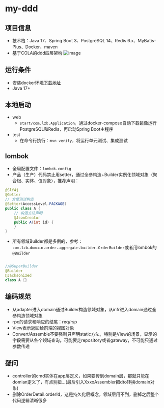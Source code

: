 # my-ddd

## 项目信息
- 技术栈：Java 17、Spring Boot 3、PostgreSQL 14、Redis 6.x、MyBatis-Plus、Docker、maven
- 基于COLA的ddd四层架构
  ![image](https://github.com/lizebin0918/my-ddd/blob/main/ddd%E5%88%86%E5%B1%82.drawio.png)

## 运行条件
- 安装docker环境[下载地址](https://www.docker.com/)
- Java 17+

## 本地启动
- web
  - `start/com.lzb.Application`，通过docker-compose自动下载镜像运行PostgreSQL和Redis，再启动Spring Boot主程序
- test
  - 在命令行执行：`mvn verify`，将运行单元测试、集成测试

## lombok
- 全局配置文件：`lombok.config`
- 产品（生产）代码禁止用setter，通过全参构造+Builder实例化领域对象（聚合根、实体、值对象），推荐声明：
```java
@Slf4j
@Getter
// 方便测试构造
@Setter(AccessLevel.PACKAGE)
public class A {
    // 构造方法声明
    @JsonCreator
    public A(int id) {
    }
}
```
- 所有领域Builder都是多例的，参考：`com.lzb.domain.order.aggregate.builder.OrderBuilder`或者用lombok的`@Builder`
```java

//@SuperBuilder
@Builder
@Jacksonized
class A {}

```

## 编码规范
- 从adapter进入domain通过Builder构造领域对象，从infr进入domain通过全参构造领域对象
- rpc的请求和响应的结尾：req/rsp
- View表示返回给前端的视图对象
- Convert/Assemble不要强制只声明static方法，特别是View的场景，显示的字段需要从各个领域查询，可能要走repository或者gateway，不可能只通过参数传递

## 疑问
- controller的cmd实体在app层定义，如果要传到domain层，那就只能在domian定义了，有点别扭...(最后引入XxxxAssembler把dto转换domain对象)
- 删除OrderDetail.orderId，这是持久化层概念，领域层用不到，删掉之后整个代码逻辑清晰很多

